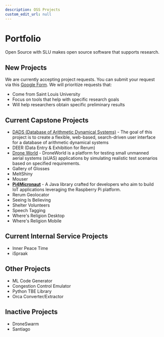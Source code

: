 ```yaml
---
description: OSS Projects
custom_edit_url: null
---
```


# Portfolio

Open Source with SLU makes open source software that supports research.

## New Projects

We are currently accepting project requests. You can submit your request via this [Google Form](https://forms.gle/QwJYztXK5VrXG6K38). We will prioritize requests that:

- Come from Saint Louis University
- Focus on tools that help with specific research goals
- Will help researchers obtain specific preliminary results

## Current Capstone Projects

<!-- - ![Alt](project_name/100x100.png) **Project Name** One-sentence description of the purpose of the project -->
- [DADS (Database of Arithmetic Dynamical Systems)](./project_dads/about) - The goal of this project is to create a flexible, web-based, search-driven user interface for a database of arithmetic dynamical systems
- DEER (Data Entry & Exhibition for Rerum)
- [Drone World](./droneworld/about.md) - DroneWorld is a platform for testing small unmanned aerial systems (sUAS) applications by simulating realistic test scenarios based on specified requirements.
- Gallery of Glosses
- MeltShiny
- Mouser
- **[Pi4Micronaut](./project_pi4micronaut/about.md)** - A Java library crafted for developers who aim to build IoT  applications leveraging the Raspberry Pi platform.
- Rerum Geolocator
- Seeing Is Believing
- Shelter Volunteers
- Speech Tagging
- Where's Religion Desktop
- Where's Religion Mobile

## Current Internal Service Projects

- Inner Peace Time
- iSpraak

## Other Projects

- ML Code Generator
- Congestion Control Emulator
- Python TBE Library
- Orca Converter/Extractor

## Inactive Projects

- DroneSwarm
- Santiago
